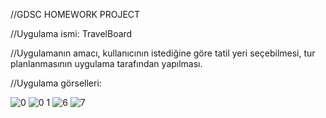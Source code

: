  
 //GDSC HOMEWORK PROJECT
  
//Uygulama ismi: TravelBoard

//Uygulamanın amacı, kullanıcının istediğine göre tatil yeri seçebilmesi, tur planlanmasının uygulama tarafından yapılması.

//Uygulama görselleri:

![0](https://user-images.githubusercontent.com/104594330/221620413-afa4c7bc-8b10-4caa-9a4a-50199b6c2a7a.png)
![0 1](https://user-images.githubusercontent.com/104594330/221620565-27782978-ed04-48f0-b4ef-dcba5a236229.png)
![6](https://user-images.githubusercontent.com/104594330/221617870-4841cbc8-865e-4085-a5dd-ac01e1e2713c.png)
![7](https://user-images.githubusercontent.com/104594330/221617857-8c619b14-7575-465a-9e46-98995e2acb6a.png)

